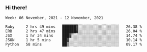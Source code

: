 ### Hi there!

<!--START_SECTION:waka-->
```text
Week: 06 November, 2021 - 12 November, 2021

Ruby     2 hrs 49 mins   ██████▓░░░░░░░░░░░░░░░░░░   26.38 % 
ERB      2 hrs 47 mins   ██████▓░░░░░░░░░░░░░░░░░░   26.04 % 
JSX      1 hr 34 mins    ███▓░░░░░░░░░░░░░░░░░░░░░   14.74 % 
JSON     1 hr 5 mins     ██▓░░░░░░░░░░░░░░░░░░░░░░   10.14 % 
Python   58 mins         ██▒░░░░░░░░░░░░░░░░░░░░░░   09.17 % 
```
<!--END_SECTION:waka-->
